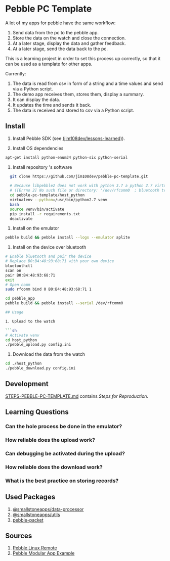 # Pebble PC Template

A lot of my apps for pebble have the same workflow:

1. Send data from the pc to the pebble app.
1. Store the data on the watch and close the connection.
1. At a later stage, display the data and gather feedback.
1. At a later stage, send the data back to the pc.

This is a learning project in order to set this process up correctly, so that it can be used as a template for other apps.

Currently:

1. The data is read from csv in form of a string and a time values and send via a Python script.
1. The demo app receives them, stores them, display a summary.
1. It can display the data.
1. It updates the time and sends it back.
1. The data is received and stored to csv via a Python script.

## Install

1. Install Pebble SDK (see [(jim108dev/lessons-learned)](https://github.com/jim108dev/lessons-learned/blob/main/LL-PEBBLE.md)).

1. Install OS dependencies

  ```sh
  apt-get install python-enum34 python-six python-serial
  ```
  
1. Install repository 's software

  ```sh
    git clone https://github.com/jim108dev/pebble-pc-template.git
    
    # Because libpebble2 does not work with python 3.7 a python 2.7 virtual environment is created.
    # ([Errno 2] No such file or directory: '/dev/rfcomm0  ; bluetooth transport')
    cd pebble-pc-template/host_python
    virtualenv --python=/usr/bin/python2.7 venv
    bash
    source venv/bin/activate
    pip install -r requirements.txt
    deactivate
  ```

1. Install on the emulator

  ```sh
  pebble build && pebble install --logs --emulator aplite
  ```

1. Install on the device over bluetooth

  ```sh
  # Enable bluetooth and pair the device
  # Replace B0:B4:48:93:68:71 with your own device
  bluetoothctl
  scan on 
  pair B0:B4:48:93:68:71
  exit
  # Open comm
  sudo rfcomm bind 0 B0:B4:48:93:68:71 1
  
  cd pebble_app
  pebble build && pebble install --serial /dev/rfcomm0

## Usage

1. Upload to the watch

  ```sh
  # Activate venv
  cd host_python
  ./pebble_upload.py config.ini
  ```

1. Download the data from the watch
  
  ```sh
  cd ./host_python
  ./pebble_download.py config.ini
  ```

## Development

[STEPS-PEBBLE-PC-TEMPLATE.md](./STEPS-PEBBLE-PC-TEMPLATE.md) contains *Steps for Reproduction*.

## Learning Questions

### Can the hole process be done in the emulator?

### How reliable does the upload work?

### Can debugging be activated during the upload?

### How reliable does the download work?

### What is the best practice on storing records?

## Used Packages

1. [@smallstoneapps/data-processor](https://github.com/smallstoneapps/data-processor)
1. [@smallstoneapps/utils](https://github.com/smallstoneapps/utils)
1. [pebble-packet](https://github.com/C-D-Lewis/pebble-packet)

## Sources

1. [Pebble Linux Remote](https://github.com/susundberg/pebble-linux-remote)
1. [Pebble Modular App Example](https://github.com/pebble-examples/modular-app-example/)
